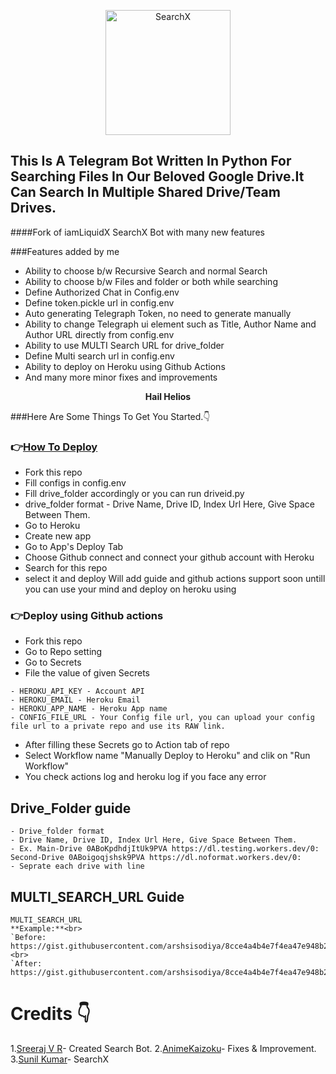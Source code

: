  <p align="center">
  <img width="200" src="https://cdn.dribbble.com/users/1501052/screenshots/5468049/searching_tickets.gif" alt="SearchX">
</p> 


<p align="center">
  
## This Is A Telegram Bot Written In Python For Searching Files In Our Beloved Google Drive.It Can Search In Multiple Shared Drive/Team Drives.
</p>

####Fork of iamLiquidX SearchX Bot with many new features

###Features added by me
- Ability to choose b/w Recursive Search and normal Search
- Ability to choose b/w Files and folder or both while searching
- Define Authorized Chat in Config.env
- Define token.pickle url in config.env
- Auto generating Telegraph Token, no need to generate manually
- Ability to change Telegraph ui element such as Title, Author Name and Author URL directly from config.env
- Ability to use MULTI Search URL for drive_folder
- Define Multi search url in config.env
- Ability to deploy on Heroku using Github Actions
- And many more minor fixes and improvements

<center> <b> Hail Helios </b> </center>

###Here Are Some Things To Get You Started.👇

### 👉[How To Deploy]()
- Fork this repo
- Fill configs in config.env
- Fill drive_folder accordingly or you can run driveid.py
- drive_folder format - Drive Name, Drive ID, Index Url Here, Give Space Between Them.
- Go to Heroku 
- Create new app
- Go to App's Deploy Tab
- Choose Github connect and connect your github account with Heroku
- Search for this repo
- select it and deploy
Will add guide and github actions support soon 
untill you can use your mind and deploy on heroku using

### 👉Deploy using Github actions
- Fork this repo
- Go to Repo setting
- Go to Secrets
- File the value of given Secrets
 ```
 - HEROKU_API_KEY - Account API
 - HEROKU_EMAIL - Heroku Email
 - HEROKU_APP_NAME - Heroku App name
 - CONFIG_FILE_URL - Your Config file url, you can upload your config file url to a private repo and use its RAW link.
 ```
- After filling these Secrets go to Action tab of repo
- Select Workflow name "Manually Deploy to Heroku" and clik on "Run Workflow"
- You check actions log and heroku log if you face any error

## Drive_Folder guide
```
- Drive_folder format
- Drive Name, Drive ID, Index Url Here, Give Space Between Them.
- Ex. Main-Drive 0ABoKpdhdjItUk9PVA https://dl.testing.workers.dev/0:
Second-Drive 0ABoigoqjshsk9PVA https://dl.noformat.workers.dev/0:
- Seprate each drive with line
```

## MULTI_SEARCH_URL Guide
```
MULTI_SEARCH_URL
**Example:**<br>
`Before: https://gist.githubusercontent.com/arshsisodiya/8cce4a4b4e7f4ea47e948b2d058e52ac/raw/19ba5ab5eb43016422193319f28bc3c7dfb60f25/gist.txt` <br>
`After:  https://gist.githubusercontent.com/arshsisodiya/8cce4a4b4e7f4ea47e948b2d058e52ac/raw/gist.txt`
```

# Credits 👇
1.[Sreeraj V R](https://github.com/SVR666)- Created Search Bot.
2.[AnimeKaizoku](https://github.com/AnimeKaizoku)- Fixes & Improvement.
3.[Sunil Kumar](https://github.com/iamLiquidX)-  SearchX